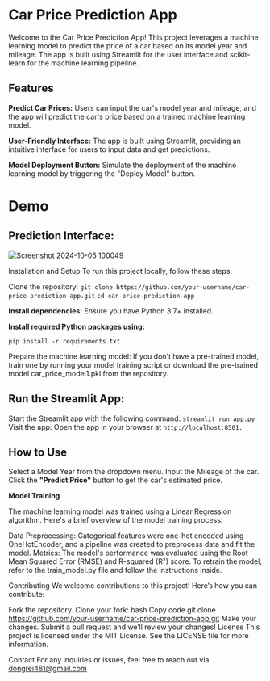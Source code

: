# Car Price Prediction App
Welcome to the Car Price Prediction App! This project leverages a machine learning model to predict the price of a car based on its model year and mileage. The app is built using Streamlit for the user interface and scikit-learn for the machine learning pipeline.

## Features

**Predict Car Prices:** Users can input the car's model year and mileage, and the app will predict the car's price based on a trained machine learning model.

**User-Friendly Interface:** The app is built using Streamlit, providing an intuitive interface for users to input data and get predictions.

**Model Deployment Button:** Simulate the deployment of the machine learning model by triggering the "Deploy Model" button.

# Demo
## Prediction Interface:
![Screenshot 2024-10-05 100049](https://github.com/user-attachments/assets/07722220-8bf3-4761-bb8a-35fdbd32823c)


Installation and Setup
To run this project locally, follow these steps:

Clone the repository:
`git clone https://github.com/your-username/car-price-prediction-app.git`
`cd car-price-prediction-app`

**Install dependencies:** Ensure you have Python 3.7+ installed. 

**Install required Python packages using:**

`pip install -r requirements.txt`

Prepare the machine learning model: If you don't have a pre-trained model, train one by running your model training script or download the pre-trained model car_price_model1.pkl from the repository.

## Run the Streamlit App: 
Start the Streamlit app with the following command:
`streamlit run app.py`
Visit the app: Open the app in your browser at `http://localhost:8501.`

## How to Use

Select a Model Year from the dropdown menu.
Input the Mileage of the car.
Click the **"Predict Price"** button to get the car's estimated price.

**Model Training**

The machine learning model was trained using a Linear Regression algorithm. Here's a brief overview of the model training process:

Data Preprocessing: Categorical features were one-hot encoded using OneHotEncoder, and a pipeline was created to preprocess data and fit the model.
Metrics: The model's performance was evaluated using the Root Mean Squared Error (RMSE) and R-squared (R²) score.
To retrain the model, refer to the train_model.py file and follow the instructions inside.

Contributing
We welcome contributions to this project! Here’s how you can contribute:

Fork the repository.
Clone your fork:
bash
Copy code
git clone https://github.com/your-username/car-price-prediction-app.git
Make your changes.
Submit a pull request and we’ll review your changes!
License
This project is licensed under the MIT License. See the LICENSE file for more information.

Contact
For any inquiries or issues, feel free to reach out via dongrei481@gmail.com

